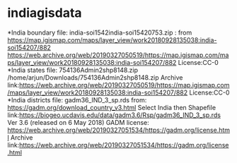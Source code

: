 # indiagisdata
*India boundary file: india-soi1542india-soi15420753.zip :  from https://map.igismap.com/maps/layer_view/work20180928135038:india-soi154207/882 https://web.archive.org/web/20190327050519/https://map.igismap.com/maps/layer_view/work20180928135038:india-soi154207/882  License:CC-0
*India states file: 754136Admin2shp8148.zip /home/arjun/Downloads/754136Admin2shp8148.zip Archive link:https://web.archive.org/web/20190327050519/https://map.igismap.com/maps/layer_view/work20180928135038:india-soi154207/882 License:CC-0
*India districts file: gadm36_IND_3_sp.rds from: https://gadm.org/download_country_v3.html Select India then Shapefile link:https://biogeo.ucdavis.edu/data/gadm3.6/Rsp/gadm36_IND_3_sp.rds  Ver 3.6 (released on 6 May 2018) GADM license: https://web.archive.org/web/20190327051534/https://gadm.org/license.html Archive link:https://web.archive.org/web/20190327051534/https://gadm.org/license.html

